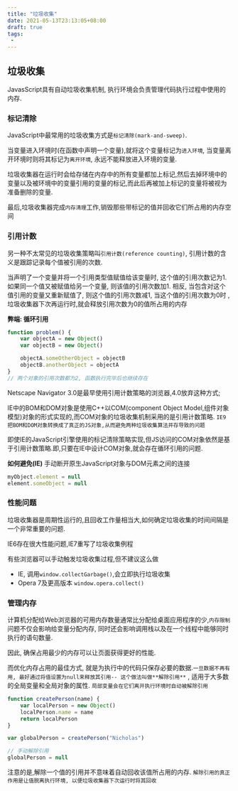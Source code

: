 ```yaml
---
title: "垃圾收集"
date: 2021-05-13T23:13:05+08:00
draft: true
tags:
 - 
---
```

## 垃圾收集
JavasScript具有自动垃圾收集机制, 执行环境会负责管理代码执行过程中使用的内存.

### 标记清除
JavaScript中最常用的垃圾收集方式是`标记清除(mark-and-sweep)`.

当变量进入环境时(在函数中声明一个变量),就将这个变量标记为`进入环境`, 当变量离开环境时则将其标记为`离开环境`, 永远不能释放进入环境的变量.

垃圾收集器在运行时会给存储在内存中的所有变量都加上标记,然后去掉环境中的变量以及被环境中的变量引用的变量的标记,而此后再被加上标记的变量将被视为准备删除的变量.

最后,垃圾收集器完成`内存清理`工作,销毁那些带标记的值并回收它们所占用的内存空间

### 引用计数
另一种不太常见的垃圾收集策略叫`引用计数(reference counting)`, 引用计数的含义是跟踪记录每个值被引用的次数.

当声明了一个变量并将一个引用类型值赋值给该变量时, 这个值的引用次数记为1. 如果同一个值又被赋值给另一个变量, 则该值的引用次数加1.  相反, 当包含对这个值引用的变量又重新赋值了, 则这个值的引用次数减1, 当这个值的引用次数为0时 , 垃圾收集器下次再运行时,就会释放引用次数为0的值所占用的内存

**弊端: 循环引用**
```js
function problem() {
    var objectA = new Object()
    var objectB = new Object()

    objectA.someOtherObject = objectB
    objectB.anotherObject = objectA
}
// 两个对象的引用次数都为2, 函数执行完毕后也继续存在
```
Netscape Navigator 3.0是最早使用引用计数策略的浏览器,4.0放弃这种方式;

IE中的BOM和DOM对象是使用C++以COM(component Object Model,组件对象模型)对象的形式实现的,而COM对象的垃圾收集机制采用的是引用计数策略. `IE9把BOM和DOM对象转换成了真正的JS对象,从而避免两种垃圾收集算法并存导致的问题`

即使IE的JavaScript引擎使用的标记清除策略实现,但JS访问的COM对象依然是基于引用计数策略.即,只要在IE中设计COM对象,就会存在循环引用的问题.

**如何避免(IE)**
手动断开原生JavaScript对象与DOM元素之间的连接
```js
myObject.element = null
element.someObject = null
```

### 性能问题
垃圾收集器是周期性运行的,且回收工作量相当大,如何确定垃圾收集的时间间隔是一个非常重要的问题.

IE6存在很大性能问题,IE7重写了垃圾收集例程

有些浏览器可以手动触发垃圾收集过程,但不建议这么做
- IE, 调用`window.collectGarbage()`,会立即执行垃圾收集
- Opera 7及更高版本 `window.opera.collect()`

### 管理内存
计算机分配给Web浏览器的可用内存数量通常比分配给桌面应用程序的少,`内存限制`问题不仅会影响给变量分配内存, 同时还会影响调用栈以及在一个线程中能够同时执行的语句数量.

因此, 确保占用最少的内存可以让页面获得更好的性能.

而优化内存占用的最佳方式, 就是为执行中的代码只保存必要的数据.`一旦数据不再有用, 最好通过将值设置为null来释放其引用-- 这个做法叫做**解除引用**` , 适用于大多数的全局变量和全局对象的属性. `局部变量会在它们离开执行环境时自动被解除引用`

```js
function createPerson(name) {
    var localPerson = new Object()
    localPerson.name = name
    return localPerson
}

var globalPerson = createPerson("Nicholas")

// 手动解除引用
globalPerson = null
```
注意的是,解除一个值的引用并不意味着自动回收该值所占用的内存. `解除引用的真正作用是让值脱离执行环境, 以便垃圾收集器下次运行时将其回收`